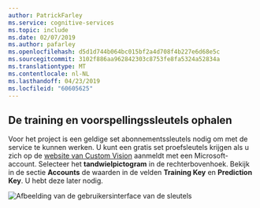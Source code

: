 ```yaml
---
author: PatrickFarley
ms.service: cognitive-services
ms.topic: include
ms.date: 02/07/2019
ms.author: pafarley
ms.openlocfilehash: d5d1d744b064bc015bf2a4d708f4b227e6d68e5c
ms.sourcegitcommit: 3102f886aa962842303c8753fe8fa5324a52834a
ms.translationtype: MT
ms.contentlocale: nl-NL
ms.lasthandoff: 04/23/2019
ms.locfileid: "60605625"
---
```

## <a name="get-the-training-and-prediction-keys"></a>De training en voorspellingssleutels ophalen

Voor het project is een geldige set abonnementssleutels nodig om met de service te kunnen werken. U kunt een gratis set proefsleutels krijgen als u zich op de [website van Custom Vision](https://customvision.ai) aanmeldt met een Microsoft-account. Selecteer het __tandwielpictogram__ in de rechterbovenhoek. Bekijk in de sectie __Accounts__ de waarden in de velden __Training Key__ en __Prediction Key__. U hebt deze later nodig. 

![Afbeelding van de gebruikersinterface van de sleutels](../media/csharp-tutorial/training-prediction-keys.png)